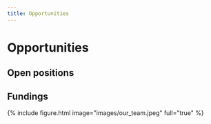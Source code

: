 ```yaml
---
title: Opportunities
---
```


# <i class="fas fa-feather-alt"></i>Opportunities

## Open positions



## Fundings




{% include figure.html image="images/our_team.jpeg" full="true" %}
